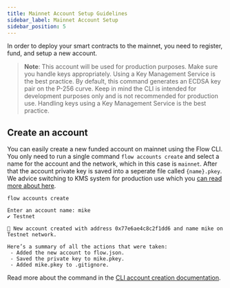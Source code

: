 ```yaml
---
title: Mainnet Account Setup Guidelines
sidebar_label: Mainnet Account Setup
sidebar_position: 5
---
```


In order to deploy your smart contracts to the mainnet, you need to register, fund, and setup a new account.

> **Note**: This account will be used for production purposes. Make sure you handle keys appropriately. Using a Key Management Service is the best practice. By default, this command generates an ECDSA key pair on the P-256 curve. Keep in mind the CLI is intended for development purposes only and is not recommended for production use. Handling keys using a Key Management Service is the best practice.

## Create an account
You can easily create a new funded account on mainnet using the Flow CLI. You only need to run a single command `flow accounts create` and select a name for the account and the network, which in this case is `mainnet`. After that the account private key is saved into a seperate file called `{name}.pkey`. We advice switching to KMS system for production use which you [can read more about here](../tools/toolchains/flow-cli/flow.json/configuration.md#advanced-format-1).

```
flow accounts create

Enter an account name: mike
✔ Testnet

🎉 New account created with address 0x77e6ae4c8c2f1dd6 and name mike on Testnet network.

Here’s a summary of all the actions that were taken:
 - Added the new account to flow.json.
 - Saved the private key to mike.pkey.
 - Added mike.pkey to .gitignore.
```


Read more about the command in the [CLI account creation documentation](../tools/toolchains/flow-cli/accounts/create-accounts.md#interactive-mode).
